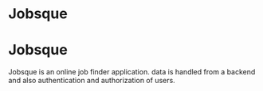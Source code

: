﻿# Jobsque
# Jobsque
Jobsque is an online job finder application.
data is handled from a backend and also authentication and authorization of users.
